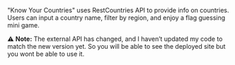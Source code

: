 "Know Your Countries" uses RestCountries API to provide info on countries. Users can input a country name, filter by region, and enjoy a flag guessing mini game. 

⚠️ **Note:** The external API has changed, and I haven’t updated my code to match the new version yet. So you will be able to see the deployed site but you wont be able to use it. 
